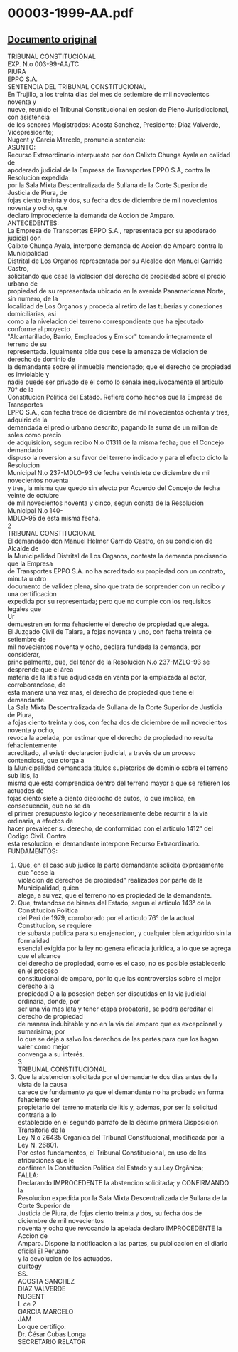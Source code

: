 
00003-1999-AA.pdf
=================
  
[Documento original](https://tc.gob.pe/jurisprudencia/2000/00003-1999-AA.pdf)  
---  
TRIBUNAL CONSTITUCIONAL  
EXP. N.o 003-99-AA/TC  
PIURA  
EPPO S.A.  
SENTENCIA DEL TRIBUNAL CONSTITUCIONAL  
En Trujillo, a los treinta dias del mes de setiembre de mil novecientos noventa y  
nueve, reunido el Tribunal Constitucional en sesion de Pleno Jurisdiccional, con asistencia  
de los senores Magistrados: Acosta Sanchez, Presidente; Diaz Valverde, Vicepresidente;  
Nugent y Garcia Marcelo, pronuncia sentencia:  
ASUNTO:  
Recurso Extraordinario interpuesto por don Calixto Chunga Ayala en calidad de  
apoderado judicial de la Empresa de Transportes EPPO S.A, contra la Resolucion expedida  
por la Sala Mixta Descentralizada de Sullana de la Corte Superior de Justicia de Piura, de  
fojas ciento treinta y dos, su fecha dos de diciembre de mil novecientos noventa y ocho, que  
declaro improcedente la demanda de Accion de Amparo.  
ANTECEDENTES:  
La Empresa de Transportes EPPO S.A., representada por su apoderado judicial don  
Calixto Chunga Ayala, interpone demanda de Accion de Amparo contra la Municipalidad  
Distrital de Los Organos representada por su Alcalde don Manuel Garrido Castro,  
solicitando que cese la violacion del derecho de propiedad sobre el predio urbano de  
propiedad de su representada ubicado en la avenida Panamericana Norte, sin numero, de la  
localidad de Los Organos y proceda al retiro de las tuberias y conexiones domiciliarias, asi  
como a la nivelacion del terreno correspondiente que ha ejecutado conforme al proyecto  
"Alcantarillado, Barrio, Empleados y Emisor" tomando integramente el terreno de su  
representada. Igualmente pide que cese la amenaza de violacion de derecho de dominio de  
la demandante sobre el inmueble mencionado; que el derecho de propiedad es inviolable y  
nadie puede ser privado de él como lo senala inequivocamente el articulo 70° de la  
Constitucion Politica del Estado. Refiere como hechos que la Empresa de Transportes  
EPPO S.A., con fecha trece de diciembre de mil novecientos ochenta y tres, adquirio de la  
demandada el predio urbano descrito, pagando la suma de un millon de soles como precio  
de adquisicion, segun recibo N.o 01311 de la misma fecha; que el Concejo demandado  
dispuso la reversion a su favor del terreno indicado y para el efecto dicto la Resolucion  
Municipal N.o 237-MDLO-93 de fecha veintisiete de diciembre de mil novecientos noventa  
y tres, la misma que quedo sin efecto por Acuerdo del Concejo de fecha veinte de octubre  
de mil novecientos noventa y cinco, segun consta de la Resolucion Municipal N.o 140-  
MDLO-95 de esta misma fecha.  
2  
TRIBUNAL CONSTITUCIONAL  
El demandado don Manuel Helmer Garrido Castro, en su condicion de Alcalde de  
la Municipalidad Distrital de Los Organos, contesta la demanda precisando que la Empresa  
de Transportes EPPO S.A. no ha acreditado su propiedad con un contrato, minuta u otro  
documento de validez plena, sino que trata de sorprender con un recibo y una certificacion  
expedida por su representada; pero que no cumple con los requisitos legales que  
Ur  
demuestren en forma fehaciente el derecho de propiedad que alega.  
El Juzgado Civil de Talara, a fojas noventa y uno, con fecha treinta de setiembre de  
mil novecientos noventa y ocho, declara fundada la demanda, por considerar,  
principalmente, que, del tenor de la Resolucion N.o 237-MZLO-93 se desprende que el àrea  
materia de la litis fue adjudicada en venta por la emplazada al actor, corroborandose, de  
esta manera una vez mas, el derecho de propiedad que tiene el demandante.  
La Sala Mixta Descentralizada de Sullana de la Corte Superior de Justicia de Piura,  
a fojas ciento treinta y dos, con fecha dos de diciembre de mil novecientos noventa y ocho,  
revoca la apelada, por estimar que el derecho de propiedad no resulta fehacientemente  
acreditado, al existir declaracion judicial, a través de un proceso contencioso, que otorga a  
la Municipalidad demandada titulos supletorios de dominio sobre el terreno sub litis, la  
misma que esta comprendida dentro del terreno mayor a que se refieren los actuados de  
fojas ciento siete a ciento dieciocho de autos, lo que implica, en consecuencia, que no se da  
el primer presupuesto logico y necesariamente debe recurrir a la via ordinaria, a efectos de  
hacer prevalecer su derecho, de conformidad con el articulo 1412° del Codigo Civil. Contra  
esta resolucion, el demandante interpone Recurso Extraordinario.  
FUNDAMENTOS:  
1. Que, en el caso sub judice la parte demandante solicita expresamente que "cese la  
violacion de derechos de propiedad" realizados por parte de la Municipalidad, quien  
alega, a su vez, que el terreno no es propiedad de la demandante.  
2. Que, tratandose de bienes del Estado, segun el articulo 143° de la Constitucion Politica  
del Peri de 1979, corroborado por el articulo 76° de la actual Constitucion, se requiere  
de subasta publica para su enajenacion, y cualquier bien adquirido sin la formalidad  
esencial exigida por la ley no genera eficacia juridica, a lo que se agrega que el alcance  
del derecho de propiedad, como es el caso, no es posible establecerlo en el proceso  
constitucional de amparo, por lo que las controversias sobre el mejor derecho a la  
propiedad O a la posesion deben ser discutidas en la via judicial ordinaria, donde, por  
ser una via mas lata y tener etapa probatoria, se podra acreditar el derecho de propiedad  
de manera indubitable y no en la via del amparo que es excepcional y sumarisima; por  
lo que se deja a salvo los derechos de las partes para que los hagan valer como mejor  
convenga a su interés.  
3  
TRIBUNAL CONSTITUCIONAL  
3. Que la abstencion solicitada por el demandante dos dias antes de la vista de la causa  
carece de fundamento ya que el demandante no ha probado en forma fehaciente ser  
propietario del terreno materia de litis y, ademas, por ser la solicitud contraria a lo  
establecido en el segundo parrafo de la décimo primera Disposicion Transitoria de la  
Ley N.o 26435 Organica del Tribunal Constitucional, modificada por la Ley N. 26801.  
Por estos fundamentos, el Tribunal Constitucional, en uso de las atribuciones que le  
confieren la Constitucion Politica del Estado y su Ley Orgânica;  
FALLA:  
Declarando IMPROCEDENTE la abstencion solicitada; y CONFIRMANDO la  
Resolucion expedida por la Sala Mixta Descentralizada de Sullana de la Corte Superior de  
Justicia de Piura, de fojas ciento treinta y dos, su fecha dos de diciembre de mil novecientos  
noventa y ocho que revocando la apelada declaro IMPROCEDENTE la Accion de  
Amparo. Dispone la notificacion a las partes, su publicacion en el diario oficial El Peruano  
y la devolucion de los actuados.  
duiltogy  
SS.  
ACOSTA SANCHEZ  
DIAZ VALVERDE  
NUGENT  
L ce 2  
GARCIA MARCELO  
JAM  
Lo que certifiço:  
Dr. César Cubas Longa  
SECRETARIO RELATOR